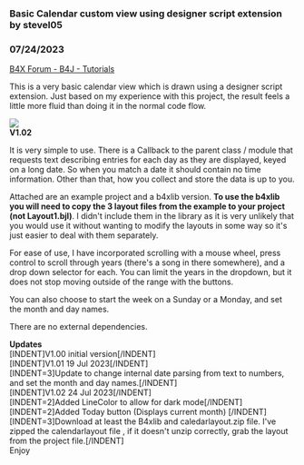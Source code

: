 ### Basic Calendar custom view using designer script extension by stevel05
### 07/24/2023
[B4X Forum - B4J - Tutorials](https://www.b4x.com/android/forum/threads/149082/)

  
This is a very basic calendar view which is drawn using a designer script extension. Just based on my experience with this project, the result feels a little more fluid than doing it in the normal code flow.  
  

![](https://www.b4x.com/android/forum/attachments/143977)  
**V1.02**

  
  
  
It is very simple to use. There is a Callback to the parent class / module that requests text describing entries for each day as they are displayed, keyed on a long date. So when you match a date it should contain no time information. Other than that, how you collect and store the data is up to you.  
  
Attached are an example project and a b4xlib version. **To use the b4xlib you will need to copy the 3 layout files from the example to your project (not Layout1.bjl)**. I didn't include them in the library as it is very unlikely that you would use it without wanting to modify the layouts in some way so it's just easier to deal with them separately.  
  
For ease of use, I have incorporated scrolling with a mouse wheel, press control to scroll through years (there's a song in there somewhere), and a drop down selector for each. You can limit the years in the dropdown, but it does not stop moving outside of the range with the buttons.  
  
You can also choose to start the week on a Sunday or a Monday, and set the month and day names.  
  
There are no external dependencies.  
  
**Updates**  
[INDENT]V1.00 initial version[/INDENT]  
[INDENT]V1.01 19 Jul 2023[/INDENT]  
[INDENT=3]Update to change internal date parsing from text to numbers, and set the month and day names.[/INDENT]  
[INDENT]V1.02 24 Jul 2023[/INDENT]  
[INDENT=2]Added LineColor to allow for dark mode[/INDENT]  
[INDENT=2]Added Today button (Displays current month) [/INDENT]  
[INDENT=3]Download at least the B4xlib and caledarlayout.zip file. I've zipped the calendarlayout file , if it doesn't unzip correctly, grab the layout from the project file.[/INDENT]  
Enjoy